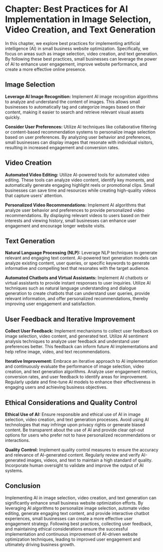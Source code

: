 Chapter: Best Practices for AI Implementation in Image Selection, Video Creation, and Text Generation
=====================================================================================================

In this chapter, we explore best practices for implementing artificial intelligence (AI) in small business website optimization. Specifically, we focus on areas such as image selection, video creation, and text generation. By following these best practices, small businesses can leverage the power of AI to enhance user engagement, improve website performance, and create a more effective online presence.

Image Selection
---------------

**Leverage AI Image Recognition:** Implement AI image recognition algorithms to analyze and understand the content of images. This allows small businesses to automatically tag and categorize images based on their content, making it easier to search and retrieve relevant visual assets quickly.

**Consider User Preferences:** Utilize AI techniques like collaborative filtering or content-based recommendation systems to personalize image selection based on user preferences. By analyzing user behavior and preferences, small businesses can display images that resonate with individual visitors, resulting in increased engagement and conversion rates.

Video Creation
--------------

**Automated Video Editing:** Utilize AI-powered tools for automated video editing. These tools can analyze video content, identify key moments, and automatically generate engaging highlight reels or promotional clips. Small businesses can save time and resources while creating high-quality videos that capture users' attention.

**Personalized Video Recommendations:** Implement AI algorithms that analyze user behavior and preferences to provide personalized video recommendations. By displaying relevant videos to users based on their interests and viewing history, small businesses can enhance user engagement and encourage longer website visits.

Text Generation
---------------

**Natural Language Processing (NLP):** Leverage NLP techniques to generate relevant and engaging text content. AI-powered text generation models can analyze existing content, user queries, or specific keywords to generate informative and compelling text that resonates with the target audience.

**Automated Chatbots and Virtual Assistants:** Implement AI chatbots or virtual assistants to provide instant responses to user inquiries. Utilize AI techniques such as natural language understanding and dialogue generation to create chatbots that can understand user queries, provide relevant information, and offer personalized recommendations, thereby improving user engagement and satisfaction.

User Feedback and Iterative Improvement
---------------------------------------

**Collect User Feedback:** Implement mechanisms to collect user feedback on image selection, video content, and generated text. Utilize AI sentiment analysis techniques to analyze user feedback and understand user preferences better. This feedback can inform future AI implementations and help refine image, video, and text recommendations.

**Iterative Improvement:** Embrace an iterative approach to AI implementation and continuously evaluate the performance of image selection, video creation, and text generation algorithms. Analyze user engagement metrics, conversion rates, and user feedback to identify areas for improvement. Regularly update and fine-tune AI models to enhance their effectiveness in engaging users and achieving business objectives.

Ethical Considerations and Quality Control
------------------------------------------

**Ethical Use of AI:** Ensure responsible and ethical use of AI in image selection, video creation, and text generation processes. Avoid using AI technologies that may infringe upon privacy rights or generate biased content. Be transparent about the use of AI and provide clear opt-out options for users who prefer not to have personalized recommendations or interactions.

**Quality Control:** Implement quality control measures to ensure the accuracy and relevance of AI-generated content. Regularly review and verify AI-generated images, videos, and text to maintain a high standard of quality. Incorporate human oversight to validate and improve the output of AI systems.

Conclusion
----------

Implementing AI in image selection, video creation, and text generation can significantly enhance small business website optimization efforts. By leveraging AI algorithms to personalize image selection, automate video editing, generate engaging text content, and provide interactive chatbot experiences, small businesses can create a more effective user engagement strategy. Following best practices, collecting user feedback, and maintaining ethical considerations ensure the successful implementation and continuous improvement of AI-driven website optimization techniques, leading to improved user engagement and ultimately driving business growth.

